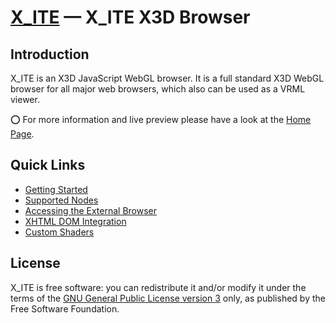 [X_ITE](https://create3000.github.io/x_ite/) — X_ITE X3D Browser
================================================================

Introduction
------------

X_ITE is an X3D JavaScript WebGL browser. It is a full standard X3D WebGL browser for all major web browsers, which also can be used as a VRML viewer.

⭕ For more information and live preview please have a look at the [Home Page](https://create3000.github.io/x_ite/).

Quick Links
-----------
* [Getting Started](https://create3000.github.io/x_ite/)
* [Supported Nodes](https://create3000.github.io/x_ite/Supported-Nodes.html)
* [Accessing the External Browser](https://create3000.github.io/x_ite/Accessing-the-External-Browser.html)
* [XHTML DOM Integration](https://create3000.github.io/x_ite/XHTML-DOM-Integration.html)
* [Custom Shaders](https://create3000.github.io/x_ite/Custom-Shaders.html)

License
-------
X_ITE is free software: you can redistribute it and/or modify it under the terms of
the [GNU General Public License version 3](LICENSE.md) only, as published by the Free Software Foundation.
